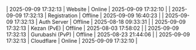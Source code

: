 | 2025-09-09 17:32:13 | Website | Online | 2025-09-09 17:32:10 |
| 2025-09-09 17:32:13 | Registration | Offline | 2025-09-09 16:40:23 |
| 2025-09-09 17:32:13 | Auth Server | Offline | 2025-08-18 09:33:31 |
| 2025-09-09 17:32:13 | Kezan (PvE) | Offline | 2025-08-03 17:58:02 |
| 2025-09-09 17:32:13 | Gurubashi (PvP) | Offline | 2025-08-23 21:44:06 |
| 2025-09-09 17:32:13 | Cloudflare | Online | 2025-09-09 17:32:10 |
